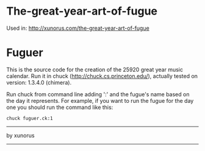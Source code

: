 The-great-year-art-of-fugue
======
Used in:
http://xunorus.com/the-great-year-art-of-fugue

Fuguer
======

This is the source code for the creation of the 25920 great year music calendar.
Run it in chuck (http://chuck.cs.princeton.edu/), actually tested on version:	1.3.4.0 (chimera).

Run chuck from command line adding ':' and the fugue's name based on the day it represents.
For example, if you want to run the fugue for the day one you should run the command like this:

    chuck fuguer.ck:1





************
by xunorus
************
